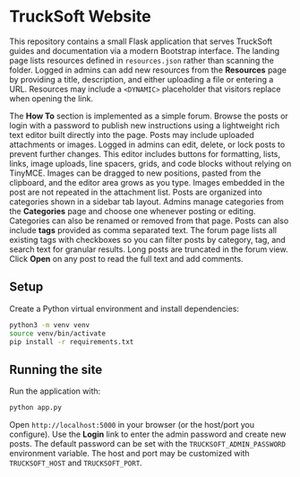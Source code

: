 # TruckSoft Website

This repository contains a small Flask application that serves TruckSoft guides and documentation via a modern Bootstrap interface. The landing page lists resources defined in `resources.json` rather than scanning the folder. Logged in admins can add new resources from the **Resources** page by providing a title, description, and either uploading a file or entering a URL. Resources may include a `<DYNAMIC>` placeholder that visitors replace when opening the link.

The **How To** section is implemented as a simple forum. Browse the posts or login with a password to publish new instructions using a lightweight rich text editor built directly into the page. Posts may include uploaded attachments or images. Logged in admins can edit, delete, or lock posts to prevent further changes. This editor includes buttons for formatting, lists, links, image uploads, line spacers, grids, and code blocks without relying on TinyMCE. Images can be dragged to new positions, pasted from the clipboard, and the editor area grows as you type. Images embedded in the post are not repeated in the attachment list. Posts are organized into categories shown in a sidebar tab layout. Admins manage categories from the **Categories** page and choose one whenever posting or editing. Categories can also be renamed or removed from that page. Posts can also include **tags** provided as comma separated text. The forum page lists all existing tags with checkboxes so you can filter posts by category, tag, and search text for granular results.
Long posts are truncated in the forum view. Click **Open** on any post to read the full text and add comments.

## Setup

Create a Python virtual environment and install dependencies:

```bash
python3 -m venv venv
source venv/bin/activate
pip install -r requirements.txt
```

## Running the site

Run the application with:

```bash
python app.py
```

Open `http://localhost:5000` in your browser (or the host/port you configure).
Use the **Login** link to enter the admin password and create new posts. The
default password can be set with the `TRUCKSOFT_ADMIN_PASSWORD` environment
variable. The host and port may be customized with `TRUCKSOFT_HOST` and
`TRUCKSOFT_PORT`.


